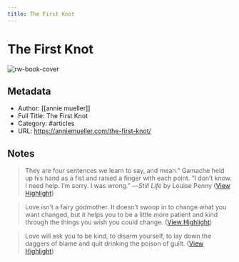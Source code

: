 ```yaml
---
title: The First Knot
---
```

# The First Knot

![rw-book-cover](https://readwise-assets.s3.amazonaws.com/static/images/article1.be68295a7e40.png)

## Metadata
- Author: [[annie mueller]]
- Full Title: The First Knot
- Category: #articles
- URL: https://anniemueller.com/the-first-knot/

## Notes
> They are four sentences we learn to say, and mean.” Gamache held up his hand as a fist and raised a finger with each point.
> “I don’t know. I need help. I’m sorry. I was wrong.”
> —*Still Life* by Louise Penny ([View Highlight](https://read.readwise.io/read/01gwceprdb22mmqt5r8f4ah06n))

> Love isn’t a fairy godmother.
> It doesn’t swoop in to change what you want changed, but it helps you to be a little more patient and kind through the things you wish you could change. ([View Highlight](https://read.readwise.io/read/01gwcer8tr8gyv8x98v81n0pz1))

> Love will ask you to be kind, to disarm yourself, to lay down the daggers of blame and quit drinking the poison of guilt. ([View Highlight](https://read.readwise.io/read/01gwcesqmx32x6ahnnaky7ezwv))

